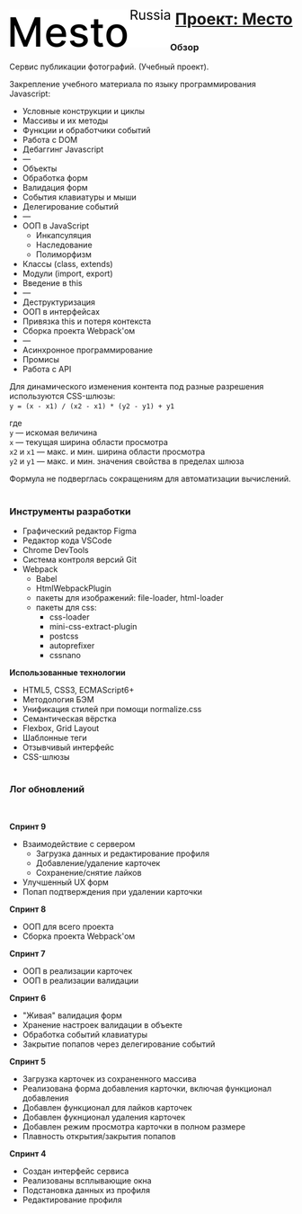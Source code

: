 
<h1 align="right"><a href="https://script-ninja.github.io/mesto/index.html" target="_blank"><img src="./src/images/header__logo_dark.svg" align="left">Проект: Место</a></h1>

### Обзор

Сервис публикации фотографий. (Учебный проект).

Закрепление учебного материала по языку программирования Javascript:
- Условные конструкции и циклы
- Массивы и их методы
- Функции и обработчики событий
- Работа с DOM
- Дебаггинг Javascript
- —
- Объекты
- Обработка форм
- Валидация форм
- События клавиатуры и мыши
- Делегирование событий
- —
- ООП в JavaScript
    - Инкапсуляция
    - Наследование
    - Полиморфизм
- Классы (class, extends)
- Модули (import, export)
- Введение в this
- —
- Деструктуризация
- ООП в интерфейсах
- Привязка this и потеря контекста
- Сборка проекта Webpack'ом
- —
- Асинхронное программирование
- Промисы
- Работа с API

Для динамического изменения контента под разные разрешения используются CSS-шлюзы:<br>
`y = (x - x1) / (x2 - x1) * (y2 - y1) + y1`

где<br>
`y` — искомая величина<br>
`x` — текущая ширина области просмотра<br>
`x2` и `x1` — макс. и мин. ширина области просмотра<br>
`y2` и `y1` — макс. и мин. значения свойства в пределах шлюза<br>

Формула не подверглась сокращениям для автоматизации вычислений.<br>

#

### Инструменты разработки
- Графический редактор Figma
- Редактор кода VSCode
- Chrome DevTools
- Система контроля версий Git
- Webpack
    - Babel
    - HtmlWebpackPlugin
    - пакеты для изображений: file-loader, html-loader
    - пакеты для css:
        - css-loader
        - mini-css-extract-plugin
        - postcss
        - autoprefixer
        - cssnano

**Использованные технологии**
- HTML5, CSS3, ECMAScript6+
- Методология БЭМ
- Унификация стилей при помощи normalize.css
- Семантическая вёрстка
- Flexbox, Grid Layout
- Шаблонные теги
- Отзывчивый интерфейс
- CSS-шлюзы

#

### Лог обновлений
<br>

**Спринт 9**
- Взаимодействие с сервером
    - Загрузка данных и редактирование профиля
    - Добавление/удаление карточек
    - Сохранение/снятие лайков
- Улучшенный UX форм
- Попап подтверждения при удалении карточки

**Спринт 8**
- ООП для всего проекта
- Сборка проекта Webpack'ом

**Спринт 7**
- ООП в реализации карточек
- ООП в реализации валидации

**Спринт 6**
- "Живая" валидация форм
- Хранение настроек валидации в объекте
- Обработка событий клавиатуры
- Закрытие попапов через делегирование событий

**Спринт 5**
- Загрузка карточек из сохраненного массива
- Реализована форма добавления карточки, включая функционал добавления
- Добавлен функционал для лайков карточек
- Добавлен фукнционал удаления карточек
- Добавлен режим просмотра карточки в полном размере
- Плавность открытия/закрытия попапов

**Спринт 4**
- Создан интерфейс сервиса
- Реализованы всплывающие окна
- Подстановка данных из профиля
- Редактирование профиля
